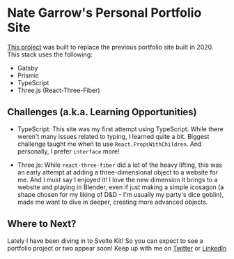 # Nate Garrow's Personal Portfolio Site

[This project](https://nategarrow.tech) was built to replace the previous portfolio site built in 2020. This stack uses the following:

* Gatsby
* Prismic
* TypeScript
* Three.js (React-Three-Fiber)


## Challenges (a.k.a. Learning Opportunities)

- TypeScript: This site was my first attempt using TypeScript. While there weren't many issues related to typing, I learned quite a bit. Biggest challenge taught me when to use `React.PropsWithChildren`. And personally, I prefer `interface` more!

- Three.js: While `react-three-fiber` did a lot of the heavy lifting, this was an early attempt at adding a three-dimensional object to a website for me. And I must say I enjoyed it! I love the new dimension it brings to a website and playing in Blender, even if just making a simple icosagon (a shape chosen for my liking of D&D - I'm usually my party's dice goblin), made me want to dive in deeper, creating more advanced objects.

## Where to Next?

Lately I have been diving in to Svelte Kit! So you can expect to see a portfolio project or two appear soon! Keep up with me on [Twitter](https://twitter.com/nategarrow_) or [LinkedIn](https://www.linkedin.com/in/ntgarrow/)
